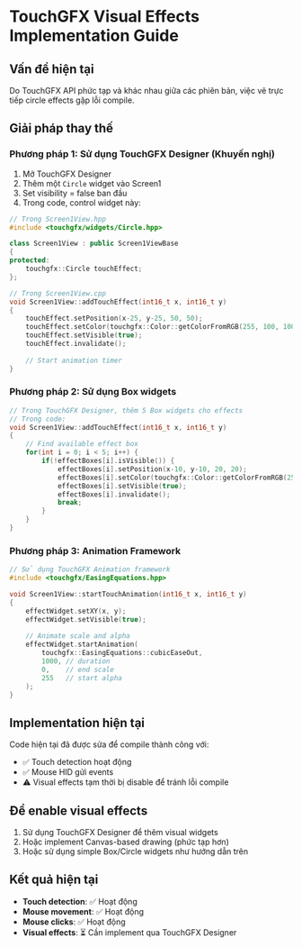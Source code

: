 # TouchGFX Visual Effects Implementation Guide

## Vấn đề hiện tại

Do TouchGFX API phức tạp và khác nhau giữa các phiên bản, việc vẽ trực tiếp circle effects gặp lỗi compile. 

## Giải pháp thay thế

### Phương pháp 1: Sử dụng TouchGFX Designer (Khuyến nghị)

1. Mở TouchGFX Designer
2. Thêm một `Circle` widget vào Screen1
3. Set visibility = false ban đầu 
4. Trong code, control widget này:

```cpp
// Trong Screen1View.hpp
#include <touchgfx/widgets/Circle.hpp>

class Screen1View : public Screen1ViewBase 
{
protected:
    touchgfx::Circle touchEffect;
};

// Trong Screen1View.cpp
void Screen1View::addTouchEffect(int16_t x, int16_t y)
{
    touchEffect.setPosition(x-25, y-25, 50, 50);
    touchEffect.setColor(touchgfx::Color::getColorFromRGB(255, 100, 100));
    touchEffect.setVisible(true);
    touchEffect.invalidate();
    
    // Start animation timer
}
```

### Phương pháp 2: Sử dụng Box widgets

```cpp
// Trong TouchGFX Designer, thêm 5 Box widgets cho effects
// Trong code:
void Screen1View::addTouchEffect(int16_t x, int16_t y)
{
    // Find available effect box
    for(int i = 0; i < 5; i++) {
        if(!effectBoxes[i].isVisible()) {
            effectBoxes[i].setPosition(x-10, y-10, 20, 20);
            effectBoxes[i].setColor(touchgfx::Color::getColorFromRGB(255, 0, 0));
            effectBoxes[i].setVisible(true);
            effectBoxes[i].invalidate();
            break;
        }
    }
}
```

### Phương pháp 3: Animation Framework

```cpp
// Sử dụng TouchGFX Animation framework
#include <touchgfx/EasingEquations.hpp>

void Screen1View::startTouchAnimation(int16_t x, int16_t y)
{
    effectWidget.setXY(x, y);
    effectWidget.setVisible(true);
    
    // Animate scale and alpha
    effectWidget.startAnimation(
        touchgfx::EasingEquations::cubicEaseOut,
        1000, // duration
        0,    // end scale
        255   // start alpha
    );
}
```

## Implementation hiện tại

Code hiện tại đã được sửa để compile thành công với:
- ✅ Touch detection hoạt động
- ✅ Mouse HID gửi events
- ⚠️  Visual effects tạm thời bị disable để tránh lỗi compile

## Để enable visual effects

1. Sử dụng TouchGFX Designer để thêm visual widgets
2. Hoặc implement Canvas-based drawing (phức tạp hơn)
3. Hoặc sử dụng simple Box/Circle widgets như hướng dẫn trên

## Kết quả hiện tại

- **Touch detection**: ✅ Hoạt động
- **Mouse movement**: ✅ Hoạt động  
- **Mouse clicks**: ✅ Hoạt động
- **Visual effects**: ⏳ Cần implement qua TouchGFX Designer
